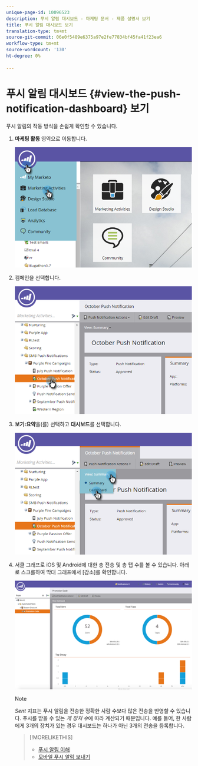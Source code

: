 ```yaml
---
unique-page-id: 10096523
description: 푸시 알림 대시보드 - 마케팅 문서 - 제품 설명서 보기
title: 푸시 알림 대시보드 보기
translation-type: tm+mt
source-git-commit: 06e0f5489e6375a97e2fe77834bf45fa41f23ea6
workflow-type: tm+mt
source-wordcount: '130'
ht-degree: 0%

---
```



# 푸시 알림 대시보드 {#view-the-push-notification-dashboard} 보기

푸시 알림의 작동 방식을 손쉽게 확인할 수 있습니다.

1. **마케팅 활동** 영역으로 이동합니다.

   ![](assets/image2015-12-11-12-3a57-3a48.png)

1. 캠페인을 선택합니다.

   ![](assets/image2015-12-11-13-3a1-3a56.png)

1. **보기:요약**&#x200B;을(를) 선택하고 **대시보드**&#x200B;를 선택합니다.

   ![](assets/image2015-12-11-13-3a4-3a23.png)

1. 서클 그래프로 iOS 및 Android에 대한 총 전송 및 총 탭 수를 볼 수 있습니다. 아래로 스크롤하여 막대 그래프에서 [감소]를 확인합니다.

   ![](assets/image2015-12-15-15-3a23-3a47.png)

   >[!NOTE]
   >
   >_Sent_ 지표는 푸시 알림을 전송한 정확한 사람 수보다 많은 전송을 반영할 수 있습니다. 푸시를 받을 수 있는 *개 장치 수*&#x200B;에 따라 계산되기 때문입니다. 예를 들어, 한 사람에게 3개의 장치가 있는 경우 대시보드는 하나가 아닌 3개의 전송을 등록합니다.

   >[!MORELIKETHIS]
   >
   >* [푸시 알림 이해](/help/marketo/product-docs/mobile-marketing/push-notifications/understanding-push-notifications.md)
   >* [모바일 푸시 알림 보내기](/help/marketo/product-docs/mobile-marketing/push-notifications/send-a-mobile-push-notification.md)

